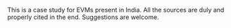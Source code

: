This is a case study for EVMs present in India. All the sources are duly and properly cited in the end. Suggestions are welcome. 
